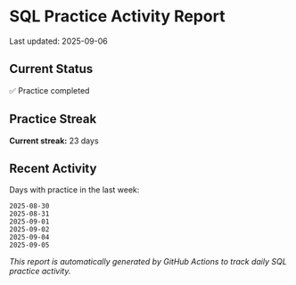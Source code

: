 # SQL Practice Activity Report

Last updated: 2025-09-06

## Current Status

✅ Practice completed

## Practice Streak

**Current streak:** 23 days

## Recent Activity

Days with practice in the last week:

```
2025-08-30
2025-08-31
2025-09-01
2025-09-02
2025-09-04
2025-09-05
```

*This report is automatically generated by GitHub Actions to track daily SQL practice activity.*
